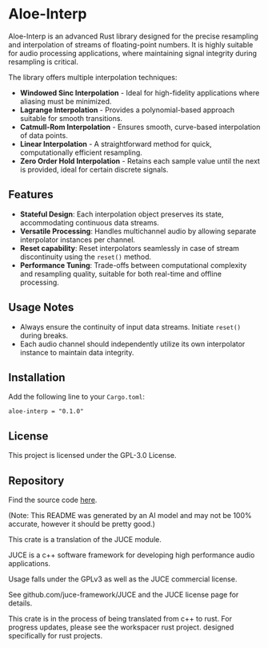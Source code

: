 # Aloe-Interp

Aloe-Interp is an advanced Rust library designed for the precise resampling and interpolation of streams of floating-point numbers. It is highly suitable for audio processing applications, where maintaining signal integrity during resampling is critical.

The library offers multiple interpolation techniques:
- **Windowed Sinc Interpolation** - Ideal for high-fidelity applications where aliasing must be minimized.
- **Lagrange Interpolation** - Provides a polynomial-based approach suitable for smooth transitions.
- **Catmull-Rom Interpolation** - Ensures smooth, curve-based interpolation of data points.
- **Linear Interpolation** - A straightforward method for quick, computationally efficient resampling.
- **Zero Order Hold Interpolation** - Retains each sample value until the next is provided, ideal for certain discrete signals.

## Features
- **Stateful Design**: Each interpolation object preserves its state, accommodating continuous data streams.
- **Versatile Processing**: Handles multichannel audio by allowing separate interpolator instances per channel.
- **Reset capability**: Reset interpolators seamlessly in case of stream discontinuity using the `reset()` method.
- **Performance Tuning**: Trade-offs between computational complexity and resampling quality, suitable for both real-time and offline processing.

## Usage Notes
- Always ensure the continuity of input data streams. Initiate `reset()` during breaks.
- Each audio channel should independently utilize its own interpolator instance to maintain data integrity.

## Installation
Add the following line to your `Cargo.toml`:
```
aloe-interp = "0.1.0"
```

## License
This project is licensed under the GPL-3.0 License.

## Repository
Find the source code [here](https://github.com/klebs6/aloe-rs).

(Note: This README was generated by an AI model and may not be 100% accurate, however it should be pretty good.)

This crate is a translation of the JUCE module.

JUCE is a c++ software framework for developing high performance audio applications.

Usage falls under the GPLv3 as well as the JUCE commercial license.

See github.com/juce-framework/JUCE and the JUCE license page for details.

This crate is in the process of being translated from c++ to rust. For progress updates, please see the workspacer rust project. designed specifically for rust projects.
